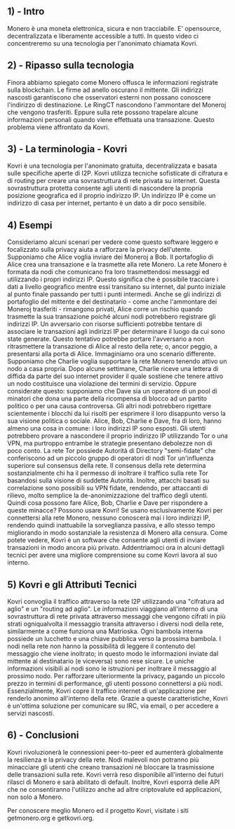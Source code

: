 ## 1) - Intro

Monero è una moneta elettronica, sicura e non tracciabile. E' opensource, decentralizzata e liberamente accessible a tutti.
In questo video ci concentreremo su una tecnologia per l'anonimato chiamata Kovri.

## 2) - Ripasso sulla tecnologia

Finora abbiamo spiegato come Monero offusca le informazioni registrate sulla blockchain.
Le firme ad anello oscurano il mittente.
Gli indirizzi nascosti garantiscono che osservatori esterni non possano conoscere l'indirizzo di destinazione.
Le RingCT nascondono l'ammontare del Moneroj che vengono trasferiti.
Eppure sulla rete possono trapelare alcune informazioni personali quando viene effettuata una transazione.
Questo problema viene affrontato da Kovri.

## 3) - La terminologia - Kovri

Kovri è una tecnologia per l'anonimato gratuita, decentralizzata e basata sulle specifiche aperte di I2P.
Kovri utilizza tecniche sofisticate di cifratura e di routing per creare una sovrastruttura di rete privata su internet.
Questa sovrastruttura protetta consente agli utenti di nascondere la propria posizione geografica ed il proprio indirizzo IP.
Un indirizzo IP è come un indirizzo di casa per internet, pertanto è un dato a dir poco sensibile.

## 4) Esempi

Consideriamo alcuni scenari per vedere come questo software leggero e focalizzato sulla privacy aiuta a rafforzare la privacy dell'utente.
Supponiamo che Alice voglia inviare dei Moneroj a Bob.
Il portafoglio di Alice crea una transazione e la trasmette alla rete Monero.
La rete Monero è formata da nodi che comunicano fra loro trasmettendosi messaggi ed utilizzando i propri indirizzi IP.
Questo significa che è possibile tracciare i dati a livello geografico mentre essi transitano su internet, dal punto iniziale al punto finale passando per tutti i punti intermedi.
Anche se gli indirizzi di portafoglio del mittente e del destinatario - come anche l'ammontare dei Moneroj trasferiti - rimangono privati, Alice corre un rischio quando trasmette la sua transazione poiché alcuni nodi potrebbero registrare gli indirizzi IP.
Un avversario con risorse sufficienti potrebbe tentare di associare le transazioni agli indirizzi IP per determinare il luogo da cui sono state generate.
Questo tentativo potrebbe portare l'avversario a non ritrasmettere la transazione di Alice al resto della rete; o, ancor peggio, a presentarsi alla porta di Alice.
Immaginiamo ora uno scenario differente.
Supponiamo che Charlie voglia supportare la rete Monero tenendo attivo un nodo a casa propria.
Dopo alcune settimane, Charlie riceve una lettera di diffida da parte del suo internet provider il quale sostiene che tenere attivo un nodo costituisce una violazione dei termini di servizio.
Oppure considerate questo: supponiamo che Dave sia un operatore di un pool di minatori che dona una parte della ricompensa di blocco ad un partito politico o per una causa controversa.
Gli altri nodi potrebbero rigettare scientemente i blocchi da lui risolti per esprimere il loro disappunto verso la sua visione politica o sociale.
Alice, Bob, Charlie e Dave, fra di loro, hanno almeno una cosa in comune: i loro indirizzi IP sono esposti.
Gli utenti potrebbero provare a nascondere il proprio indirizzo IP utilizzando Tor o una VPN, ma purtroppo entrambe le strategie presentano debolezze non di poco conto.
La rete Tor possiede Autorità di Directory "semi-fidate" che conferiscono ad un piccolo gruppo di operatori di nodi Tor un'influenza superiore sul consensus della rete.
Il consensus della rete determina sostanzialmente chi ha il permesso di inoltrare il traffico sulla rete Tor basandosi sulla visione di suddette Autorità.
Inoltre, attacchi basati su correlazione sono possibili su VPN fidate, rendendo, per attaccanti di rilievo, molto semplice la de-anonimizzazione del traffico degli utenti.
Quindi cosa possono fare Alice, Bob, Charlie e Dave per rispondere a queste minacce?
Possono usare Kovri!
Se usano esclusivamente Kovri per connettersi alla rete Monero, nessuno conoscerà mai i loro indirizzi IP, rendendo quindi inattuabile la sorveglianza passiva, e allo stesso tempo migliorando in modo sostanziale la resistenza di Monero alla censura.
Come potete vedere, Kovri è un software che consente agli utenti di inviare transazioni in modo ancora più privato.
Addentriamoci ora in alcuni dettagli tecnici per avere una migliore comprensione su come Kovri lavora al suo interno.

## 5) Kovri e gli Attributi Tecnici

Kovri convoglia il traffico attraverso la rete I2P utilizzando una "cifratura ad aglio" e un "routing ad aglio".
Le informazioni viaggiano all'interno di una sovrastruttura di rete privata attraverso messaggi che vengono cifrati in più strati ogniqualvolta il messaggio transita attraverso i diversi nodi della rete, similarmente a come funziona una Matrioska.
Ogni bambola interna possiede un lucchetto e una chiave pubblica verso la prossima bambola. I nodi nella rete non hanno la possibilità di leggere il contenuto del messaggio che viene inoltrato; in questo modo le informazioni inviate dal mittente al destinatario (e viceversa) sono rese sicure.
Le uniche informazioni visibili ai nodi sono le istruzioni per inoltrare il messaggio al prossimo nodo.
Per rafforzare ulteriormente la privacy, pagando un piccolo prezzo in termini di performance, gli utenti possono connettersi a più nodi.
Essenzialmente, Kovri copre il traffico internet di un'applicazione per renderlo anonimo all'interno della rete.
Grazie a queste caratteristiche, Kovri è un'ottima soluzione per comunicare su IRC, via email, o per accedere a servizi nascosti.

## 6) - Conclusioni

Kovri rivoluzionerà le connessioni peer-to-peer ed aumenterà globalmente la resilienza e la privacy della rete.
Nodi malevoli non potranno più minacciare gli utenti che creano transazioni né bloccare la trasmissione delle transazioni sulla rete.
Kovri verrà reso disponibile all'interno dei futuri rilasci di Monero e sarà abilitato di default.
Inoltre, Kovri esporrà delle API che ne consentiranno l'utilizzo anche ad altre criptovalute ed applicazioni, non solo a Monero.

Per conoscere meglio Monero ed il progetto Kovri, visitate i siti getmonero.org e getkovri.org.
